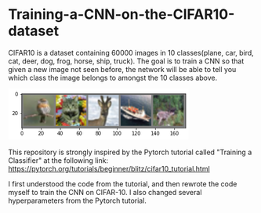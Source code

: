 # Training-a-CNN-on-the-CIFAR10-dataset

CIFAR10 is a dataset containing 60000 images in 10 classes(plane, car, bird, cat, deer, dog, frog, horse, ship, truck).
The goal is to train a CNN so that given a new image not seen before, the network will be able to tell you which class 
the image belongs to amongst the 10 classes above.

![Images from CIFAR10](https://github.com/SohrabSamimi/Training-a-CNN-on-the-CIFAR10-dataset/blob/main/cifar10.png)

This repository is strongly inspired by the Pytorch tutorial called "Training a Classifier" at the following link:
https://pytorch.org/tutorials/beginner/blitz/cifar10_tutorial.html
           
I first understood the code from the tutorial, and then rewrote the code myself to train the CNN on CIFAR-10.
I also changed several hyperparameters from the Pytorch tutorial.
